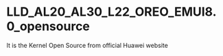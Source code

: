 # LLD_AL20_AL30_L22_OREO_EMUI8.0_opensource
It is the Kernel Open Source from official Huawei website
